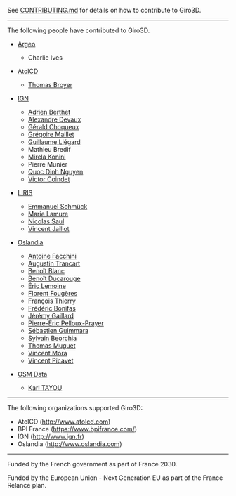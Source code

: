 See [CONTRIBUTING.md](CONTRIBUTING.md) for details on how to contribute to Giro3D.

---

The following people have contributed to Giro3D.

-   [Argeo](https://argeo.no)

    -   Charlie Ives

-   [AtolCD](http://www.atolcd.com)

    -   [Thomas Broyer](https://github.com/tbroyer)

-   [IGN](http://www.ign.fr)

    -   [Adrien Berthet](https://github.com/zarov)
    -   [Alexandre Devaux](https://github.com/nosy-b)
    -   [Gérald Choqueux](https://github.com/gchoqueux)
    -   [Grégoire Maillet](https://github.com/gmaillet)
    -   [Guillaume Liégard](https://github.com/gliegard)
    -   Mathieu Bredif
    -   [Mirela Konini](https://github.com/Mkonini)
    -   Pierre Munier
    -   [Quoc Dinh Nguyen](https://github.com/qdnguyen)
    -   [Victor Coindet](https://github.com/VictorCo)

-   [LIRIS](https://liris.cnrs.fr/)

    -   [Emmanuel Schmück](https://github.com/EmmanuelSchmuck/)
    -   [Marie Lamure](https://github.com/mlamure)
    -   [Nicolas Saul](https://github.com/NikoSaul)
    -   [Vincent Jaillot](https://github.com/jailln)

-   [Oslandia](http://www.oslandia.com)

    -   [Antoine Facchini](https://gitlab.com/antoinefacchini)
    -   [Augustin Trancart](https://github.com/autra)
    -   [Benoît Blanc](https://github.com/benoitblanc)
    -   [Benoît Ducarouge](https://github.com/Ducarouge)
    -   [Éric Lemoine](https://github.com/elemoine)
    -   [Florent Fougères](https://github.com/florentfgrs)
    -   [François Thierry](https://github.com/Francois-Thierry)
    -   [Frédéric Bonifas](https://github.com/fredericbonifas)
    -   [Jérémy Gaillard](https://github.com/Jeremy-Gaillard)
    -   [Pierre-Éric Pelloux-Prayer](https://github.com/peppsac)
    -   [Sébastien Guimmara](https://github.com/sguimmara)
    -   [Sylvain Beorchia](https://github.com/sylvainbeo)
    -   [Thomas Muguet](https://github.com/tmuguet)
    -   [Vincent Mora](https://github.com/vmora)
    -   [Vincent Picavet](https://github.com/vpicavet)

-   [OSM Data](https://demo.openstreetmap.fr/map)
    -   [Karl TAYOU](https://gitlab.com/nelsontayou1)

---

The following organizations supported Giro3D:

-   AtolCD (<http://www.atolcd.com>)
-   BPI France (<https://www.bpifrance.com/>)
-   IGN (<http://www.ign.fr>)
-   Oslandia (<http://www.oslandia.com>)

---

Funded by the French government as part of France 2030.

Funded by the European Union - Next Generation EU as part of the France Relance plan.
